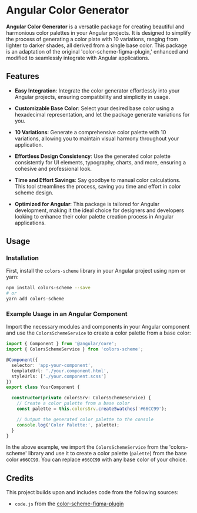 # Angular Color Generator

**Angular Color Generator** is a versatile package for creating beautiful and harmonious color palettes in your Angular projects. It is designed to simplify the process of generating a color plate with 10 variations, ranging from lighter to darker shades, all derived from a single base color. This package is an adaptation of the original 'color-scheme-figma-plugin,' enhanced and modified to seamlessly integrate with Angular applications.

## Features

- **Easy Integration**: Integrate the color generator effortlessly into your Angular projects, ensuring compatibility and simplicity in usage.

- **Customizable Base Color**: Select your desired base color using a hexadecimal representation, and let the package generate variations for you.

- **10 Variations**: Generate a comprehensive color palette with 10 variations, allowing you to maintain visual harmony throughout your application.

- **Effortless Design Consistency**: Use the generated color palette consistently for UI elements, typography, charts, and more, ensuring a cohesive and professional look.

- **Time and Effort Savings**: Say goodbye to manual color calculations. This tool streamlines the process, saving you time and effort in color scheme design.

- **Optimized for Angular**: This package is tailored for Angular development, making it the ideal choice for designers and developers looking to enhance their color palette creation process in Angular applications.

## Usage

### Installation

First, install the `colors-scheme` library in your Angular project using npm or yarn:

```bash
npm install colors-scheme --save
# or
yarn add colors-scheme

```

### Example Usage in an Angular Component
Import the necessary modules and components in your Angular component and use the `ColorsSchemeService` to create a color palette from a base color:


```typescript
import { Component } from '@angular/core';
import { ColorsSchemeService } from 'colors-scheme';

@Component({
  selector: 'app-your-component',
  templateUrl: './your.component.html',
  styleUrls: ['./your.component.scss']
})
export class YourComponent {

  constructor(private colorsSrv: ColorsSchemeService) {
    // Create a color palette from a base color
    const palette = this.colorsSrv.createSwatches('#66CC99');

    // Output the generated color palette to the console
    console.log('Color Palette:', palette);
  }
}

```

In the above example, we import the `ColorsSchemeService` from the 'colors-scheme' library and use it to create a color palette (`palette`) from the base color `#66CC99`. You can replace `#66CC99` with any base color of your choice.



## Credits

This project builds upon and includes code from the following sources:

- `code.js` from the [color-scheme-figma-plugin](https://github.com/Hidetaro7/color-scheme-figma-plugin)
